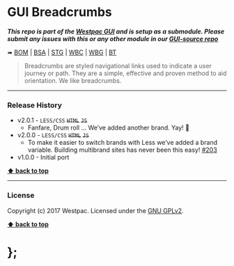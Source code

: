 GUI Breadcrumbs
===============

***This repo is part of the [Westpac GUI](http://gel.westpacgroup.com.au/GUI/) and is setup as a submodule. Please submit any issues with this or any other
module in our [GUI-source repo](https://github.com/WestpacCXTeam/GUI-source/issues)***

➠
[BOM](http://westpaccxteam.github.io/GUI-breadcrumbs/tests/BOM/) |
[BSA](http://westpaccxteam.github.io/GUI-breadcrumbs/tests/BSA/) |
[STG](http://westpaccxteam.github.io/GUI-breadcrumbs/tests/STG/) |
[WBC](http://westpaccxteam.github.io/GUI-breadcrumbs/tests/WBC/) |
[WBG](http://westpaccxteam.github.io/GUI-breadcrumbs/tests/WBG/) |
[BT](http://westpaccxteam.github.io/GUI-breadcrumbs/tests/BT/)

> Breadcrumbs are styled navigational links used to indicate a user journey or path. They are a simple, effective and proven method to aid orientation.
> We like breadcrumbs.

----------------------------------------------------------------------------------------------------------------------------------------------------------------


### Release History

* v2.0.1 - `LESS/CSS` ~~`HTML`~~ ~~`JS`~~
	* Fanfare, Drum roll … We’ve added another brand. Yay! :clap:
* v2.0.0 - `LESS/CSS` ~~`HTML`~~ ~~`JS`~~
	* To make it easier to switch brands with Less we’ve added a brand variable. Building multibrand sites has never been this easy!
		[#203](https://github.com/WestpacCXTeam/GUI-source/issues/203)
* v1.0.0 - Initial port

**[⬆ back to top](#content)**


----------------------------------------------------------------------------------------------------------------------------------------------------------------


### License

Copyright (c) 2017 Westpac. Licensed under the [GNU GPLv2](https://raw.githubusercontent.com/WestpacCXTeam/GUI-breadcrumbs/master/LICENSE).

**[⬆ back to top](#content)**

# };